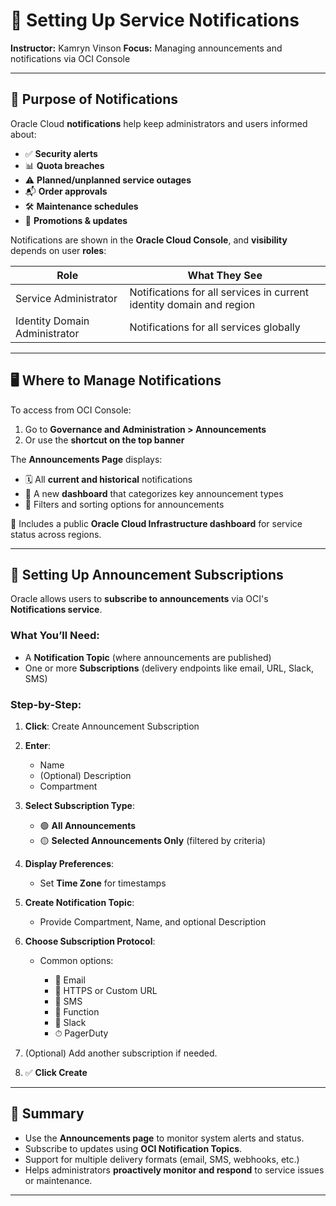 # 🔔 Setting Up Service Notifications

**Instructor:** Kamryn Vinson
**Focus:** Managing announcements and notifications via OCI Console

---

## 🧭 Purpose of Notifications

Oracle Cloud **notifications** help keep administrators and users informed about:

* ✅ **Security alerts**
* 📊 **Quota breaches**
* ⚠️ **Planned/unplanned service outages**
* 📬 **Order approvals**
* 🛠 **Maintenance schedules**
* 🎁 **Promotions & updates**

Notifications are shown in the **Oracle Cloud Console**, and **visibility** depends on user **roles**:

| Role                          | What They See                                                        |
| ----------------------------- | -------------------------------------------------------------------- |
| Service Administrator         | Notifications for all services in current identity domain and region |
| Identity Domain Administrator | Notifications for all services globally                              |

---

## 🖥 Where to Manage Notifications

To access from OCI Console:

1. Go to **Governance and Administration > Announcements**
2. Or use the **shortcut on the top banner**

The **Announcements Page** displays:

* 🗓️ All **current and historical** notifications
* 📌 A new **dashboard** that categorizes key announcement types
* 🔎 Filters and sorting options for announcements

🔗 Includes a public **Oracle Cloud Infrastructure dashboard** for service status across regions.

---

## 📢 Setting Up Announcement Subscriptions

Oracle allows users to **subscribe to announcements** via OCI's **Notifications service**.

### What You’ll Need:

* A **Notification Topic** (where announcements are published)
* One or more **Subscriptions** (delivery endpoints like email, URL, Slack, SMS)

### Step-by-Step:

1. **Click**: Create Announcement Subscription

2. **Enter**:

   * Name
   * (Optional) Description
   * Compartment

3. **Select Subscription Type**:

   * 🟢 **All Announcements**
   * 🟡 **Selected Announcements Only** (filtered by criteria)

4. **Display Preferences**:

   * Set **Time Zone** for timestamps

5. **Create Notification Topic**:

   * Provide Compartment, Name, and optional Description

6. **Choose Subscription Protocol**:

   * Common options:

     * 📧 Email
     * 🔗 HTTPS or Custom URL
     * 📲 SMS
     * 🧠 Function
     * 🧵 Slack
     * ⏱ PagerDuty

7. (Optional) Add another subscription if needed.

8. ✅ **Click Create**

---

## 🎯 Summary

* Use the **Announcements page** to monitor system alerts and status.
* Subscribe to updates using **OCI Notification Topics**.
* Support for multiple delivery formats (email, SMS, webhooks, etc.)
* Helps administrators **proactively monitor and respond** to service issues or maintenance.

---
